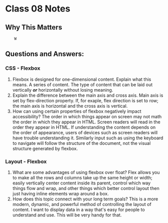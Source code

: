# Class 08 Notes

## Why This Matters

        W

## Questions and Answers:

### CSS - Flexbox
1. Flexbox is designed for one-dimensional content. Explain what this means.
        A series of content. The type of content that can be laid out vertically ***or*** horizontally without losing meaning. 
2. Explain the difference between the main axis and cross axis.
        Main axis is set by flex-direction property. If, for exaple, flex direction is set to row; the main axis is horizontal and the cross axis is vertical. 
3. How can using certain properties of flexbox negatively impact accessibility?
        The order in which things appear on screen may not math the order in which they appear in HTML. Screen readers will read in the order they appear in HTML. If understanding the content depends on the order of appearance, users of devices such as screen readers will have trouble understanding it. Similarly input such as using the keyboard to navigate will follow the structure of the document, not the visual structure generated by flexbox.

### Layout - Flexbox
1. What are some advantages of using flexbox over float?
        Flex allows you to make all the rows and columns take up the same height or width; easily vertically center content inside its parent, control which way things flow and wrap, and other things which better control layout then just having inline elements wrap around a box. 
2. How does this topic connect with your long term goals?
        This is a more modern, dynamic, and powerful method of controlling the layout of content. I want to display data in a way that's easy for people to understand and use. This will be very handy for that.